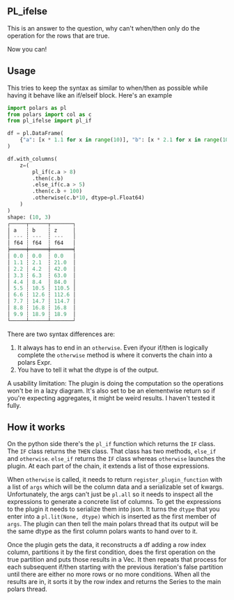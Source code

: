 ## PL_ifelse

This is an answer to the question, why can't when/then only do the operation for the rows that are true.

Now you can!

## Usage

This tries to keep the syntax as similar to when/then as possible while having it behave like an if/elseif block. Here's an example

```python
import polars as pl
from polars import col as c
from pl_ifelse import pl_if

df = pl.DataFrame(
    {"a": [x * 1.1 for x in range(10)], "b": [x * 2.1 for x in range(10)]}
)

df.with_columns(
    z=(
        pl_if(c.a > 8)
        .then(c.b)
        .else_if(c.a > 5)
        .then(c.b + 100)
        .otherwise(c.b*10, dtype=pl.Float64)
    )
)
shape: (10, 3)
┌─────┬──────┬───────┐
│ a   ┆ b    ┆ z     │
│ --- ┆ ---  ┆ ---   │
│ f64 ┆ f64  ┆ f64   │
╞═════╪══════╪═══════╡
│ 0.0 ┆ 0.0  ┆ 0.0   │
│ 1.1 ┆ 2.1  ┆ 21.0  │
│ 2.2 ┆ 4.2  ┆ 42.0  │
│ 3.3 ┆ 6.3  ┆ 63.0  │
│ 4.4 ┆ 8.4  ┆ 84.0  │
│ 5.5 ┆ 10.5 ┆ 110.5 │
│ 6.6 ┆ 12.6 ┆ 112.6 │
│ 7.7 ┆ 14.7 ┆ 114.7 │
│ 8.8 ┆ 16.8 ┆ 16.8  │
│ 9.9 ┆ 18.9 ┆ 18.9  │
└─────┴──────┴───────┘
```

There are two syntax differences are:
1. It always has to end in an `otherwise`. Even ifyour if/then is logically complete the `otherwise` method is where it converts the chain into a polars Expr.
2. You have to tell it what the dtype is of the output.

A usability limitation: The plugin is doing the computation so the operations won't be in a lazy diagram. It's also set to be an elementwise return so if you're expecting aggregates, it might be weird results. I haven't tested it fully.

## How it works

On the python side there's the `pl_if` function which returns the `IF` class. The `IF` class returns the `THEN` class. That class has two methods, `else_if` and `otherwise`. `else_if` returns the `IF` class whereas `otherwise` launches the plugin. At each part of the chain, it extends a list of those expressions. 

When `otherwise` is called, it needs to return `register_plugin_function` with a list of `args` which will be the column data and a serializable set of kwargs. Unfortunately, the args can't just be `pl.all` so it needs to inspect all the expressions to generate a concrete list of columns. To get the expressions to the plugin it needs to serialize them into json. It turns the `dtype` that you enter into a `pl.lit(None, dtype)` which is inserted as the first member of `args`. The plugin can then tell the main polars thread that its output will be the same dtype as the first column polars wants to hand over to it.

Once the plugin gets the data, it reconstructs a df adding a row index column, partitions it by the first condition, does the first operation on the true partition and puts those results in a Vec. It then repeats that process for each subsequent if/then starting with the previous iteration's false partition until there are either no more rows or no more conditions. When all the results are in, it sorts it by the row index and returns the Series to the main polars thread.